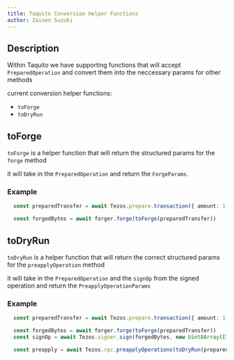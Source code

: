 ```yaml
---
title: Taquito Conversion Helper Functions
author: Zainen Suzuki
---
```


## Description
Within Taquito we have supporting functions that will accept `PreparedOperation` and convert them into the neccessary params for other methods

current conversion helper functions:
- `toForge`
- `toDryRun`

## toForge

`toForge` is a helper function that will return the structured params for the `forge` method

it will take in the `PreparedOperation` and return the `ForgeParams`.

### Example 

```ts
  const preparedTransfer = await Tezos.prepare.transaction({ amount: 1, to: receivingPKH })

  const forgedBytes = await forger.forge(toForge(preparedTransfer))
```

## toDryRun

`toDryRun` is a helper function that will return the correct structured params for the `preapplyOperation` method

it will take in the `PreparedOperation` and the `signOp` from the signed operation and return the `PreapplyOperationParams`

### Example 

```ts
  const preparedTransfer = await Tezos.prepare.transaction({ amount: 1, to: receivingPKH })

  const forgedBytes = await forger.forge(toForge(preparedTransfer))
  const signOp = await Tezos.signer.sign(forgedBytes, new Uint8Array([3]));

  const preapply = await Tezos.rpc.preapplyOperations(toDryRun(preparedTransfer, signOp))
```


